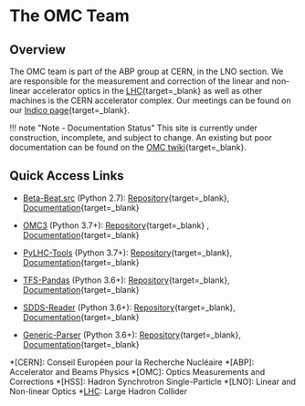 # The OMC Team

## Overview

The OMC team is part of the ABP group at CERN, in the LNO section.
We are responsible for the measurement and correction of the linear and non-linear accelerator optics in the [LHC][lhc]{target=_blank} as well as other machines is the CERN accelerator complex.
Our meetings can be found on our [Indico page][omc_indico]{target=_blank}.

!!! note "Note - Documentation Status"
    This site is currently under construction, incomplete, and subject to change.
    An existing but poor documentation can be found on the [OMC twiki][omc_twiki]{target=_blank}.

## Quick Access Links

- [Beta-Beat.src](packages/betabeatsrc) (Python 2.7): [Repository][betabeatsrc]{target=_blank}, [Documentation][betabeatsrc_doc]{target=_blank}
- [OMC3](packages/omc3/) (Python 3.7+): [Repository][omc3]{target=_blank} , [Documentation][omc3_doc]{target=_blank}
- [PyLHC-Tools](packages/pylhc/) (Python 3.7+): [Repository][pylhc]{target=_blank}, [Documentation][pylhc_doc]{target=_blank}

- [TFS-Pandas](packages/tfs-pandas/) (Python 3.6+): [Repository][tfspandas]{target=_blank}, [Documentation][tfspandas_doc]{target=_blank}
- [SDDS-Reader](packages/sdds/) (Python 3.6+): [Repository][sdds]{target=_blank}, [Documentation][sdds_doc]{target=_blank}
- [Generic-Parser](packages/generic_parser/) (Python 3.6+): [Repository][generic_parser]{target=_blank}, [Documentation][generic_parser_doc]{target=_blank}


*[CERN]: Conseil Européen pour la Recherche Nucléaire
*[ABP]: Accelerator and Beams Physics
*[OMC]: Optics Measurements and Corrections
*[HSS]: Hadron Synchrotron Single-Particle
*[LNO]: Linear and Non-linear Optics
*[LHC]: Large Hadron Collider

[lhc]: https://home.cern/science/accelerators/large-hadron-collider
[omc_indico]: https://indico.cern.ch/category/5986/
[omc_twiki]: https://twiki.cern.ch/twiki/bin/view/BEABP/OMC

[betabeatsrc]: https://github.com/pylhc/Beta-Beat.src
[betabeatsrc_doc]: https://pylhc.github.io/Beta-Beat.src
[omc3]: https://github.com/pylhc/omc3
[omc3_doc]: https://pylhc.github.io/omc3
[pylhc]: https://github.com/pylhc/pylhc
[pylhc_doc]: https://pylhc.github.io/PyLHC
[tfspandas]: https://github.com/pylhc/tfs
[tfspandas_doc]: https://pylhc.github.io/tfs
[sdds]: https://github.com/pylhc/sdds
[sdds_doc]: https://pylhc.github.io/sdds
[generic_parser]: https://github.com/pylhc/generic_parser
[generic_parser_doc]: https://pylhc.github.io/generic_parser
